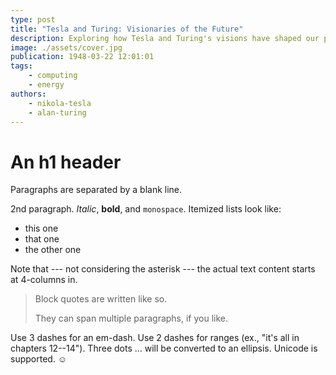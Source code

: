 ```yaml
---
type: post
title: "Tesla and Turing: Visionaries of the Future"
description: Exploring how Tesla and Turing's visions have shaped our present and future.
image: ./assets/cover.jpg
publication: 1948-03-22 12:01:01
tags: 
    - computing
    - energy
authors: 
    - nikola-tesla
    - alan-turing
---
```




# An h1 header

Paragraphs are separated by a blank line.

2nd paragraph. *Italic*, **bold**, and `monospace`. Itemized lists
look like:

  * this one
  * that one
  * the other one

Note that --- not considering the asterisk --- the actual text
content starts at 4-columns in.

> Block quotes are
> written like so.
>
> They can span multiple paragraphs,
> if you like.

Use 3 dashes for an em-dash. Use 2 dashes for ranges (ex., "it's all
in chapters 12--14"). Three dots ... will be converted to an ellipsis.
Unicode is supported. ☺
